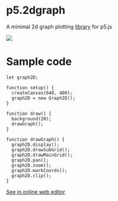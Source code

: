 # p5.2dgraph

A minimal 2d graph plotting [library](https://github.com/dynamic-learning/helper-libraries/blob/main/p5.2dgraph/lib/out/index.js) for p5.js

![](https://s8.gifyu.com/images/gif6a83f470402c97fd.gif)

# Sample code

```
let graph2D;

function setup() {
  createCanvas(640, 400);
  graph2D = new Graph2D();
}

function draw() {
  background(20);
  drawGraph();
}

function drawGraph() {
  graph2D.display();
  graph2D.drawSubGrid();
  graph2D.drawMainGrid();
  graph2D.pan();
  graph2D.zoom();
  graph2D.markCoords();
  graph2D.clip();
}
```
[See in online web editor](https://editor.p5js.org/jithunni.ks/sketches/hsjmQ_Kwl)
